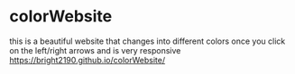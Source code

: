 # colorWebsite
this is a beautiful website that changes into different colors once you click on the left/right arrows and is very responsive
 https://bright2190.github.io/colorWebsite/

